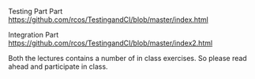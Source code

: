 Testing Part Part https://github.com/rcos/TestingandCI/blob/master/index.html

Integration Part https://github.com/rcos/TestingandCI/blob/master/index2.html

Both the lectures contains a number of in class exercises. So please read ahead and participate in class.
